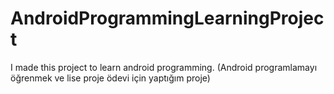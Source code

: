 # AndroidProgrammingLearningProject
 I made this project to learn android programming. (Android programlamayı öğrenmek ve lise proje ödevi için yaptığım proje)
